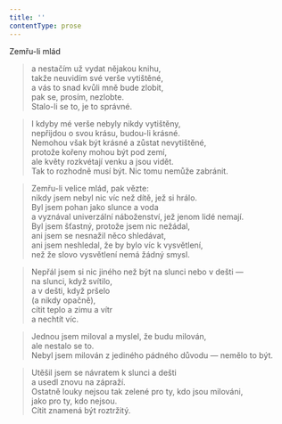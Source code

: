 ```yaml
---
title: ''
contentType: prose
---
```


Zemřu-li mlád

> a nestačím už vydat nějakou knihu,  
> takže neuvidím své verše vytištěné,  
> a vás to snad kvůli mně bude zlobit,  
> pak se, prosím, nezlobte.  
> Stalo-li se to, je to správné.

> I kdyby mé verše nebyly nikdy vytištěny,  
> nepřijdou o svou krásu, budou-li krásné.  
> Nemohou však být krásné a zůstat nevytištěné,  
> protože kořeny mohou být pod zemí,  
> ale květy rozkvétají venku a jsou vidět.  
> Tak to rozhodně musí být. Nic tomu nemůže zabránit.

> Zemřu-li velice mlád, pak vězte:  
> nikdy jsem nebyl nic víc než dítě, jež si hrálo.  
> Byl jsem pohan jako slunce a voda  
> a vyznával univerzální náboženství, jež jenom lidé nemají.  
> Byl jsem šťastný, protože jsem nic nežádal,  
> ani jsem se nesnažil něco shledávat,  
> ani jsem neshledal, že by bylo víc k vysvětlení,  
> než že slovo vysvětlení nemá žádný smysl.

> Nepřál jsem si nic jiného než být na slunci nebo v dešti —  
> na slunci, když svítilo,  
> a v dešti, když pršelo  
> (a nikdy opačně),  
> cítit teplo a zimu a vítr  
> a nechtít víc.

> Jednou jsem miloval a myslel, že budu milován,  
> ale nestalo se to.  
> Nebyl jsem milován z jediného pádného důvodu — nemělo to být.

> Utěšil jsem se návratem k slunci a dešti  
> a usedl znovu na zápraží.  
> Ostatně louky nejsou tak zelené pro ty, kdo jsou milováni,  
> jako pro ty, kdo nejsou.  
> Cítit znamená být roztržitý.

